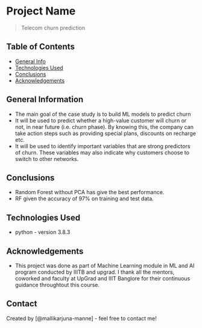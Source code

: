 # Project Name
> Telecom churn prediction 


## Table of Contents
* [General Info](#general-information)
* [Technologies Used](#technologies-used)
* [Conclusions](#conclusions)
* [Acknowledgements](#acknowledgements)

<!-- You can include any other section that is pertinent to your problem -->

## General Information
- The main goal of the case study is to build ML models to predict churn
- It will be used to predict whether a high-value customer will churn or not, in near future (i.e. churn phase). By knowing this, the company can take action steps such as providing special plans, discounts on recharge etc.
- It will be used to identify important variables that are strong predictors of churn. These variables may also indicate why customers choose to switch to other networks.
 

<!-- You don't have to answer all the questions - just the ones relevant to your project. -->

## Conclusions
- Random Forest without PCA has give the best performance.
- RF given the accuracy of 97% on training and test data.

<!-- You don't have to answer all the questions - just the ones relevant to your project. -->


## Technologies Used
- python - version 3.8.3

<!-- As the libraries versions keep on changing, it is recommended to mention the version of library used in this project -->

## Acknowledgements
- This project was done as part of Machine Learning module in ML and AI program conducted by IIITB and upgrad. I thank all the mentors, coworked and faculty at UpGrad and IIIT Banglore for their continuous guidance throughtout this course.


## Contact
Created by [@mallikarjuna-manne] - feel free to contact me!


<!-- Optional -->
<!-- ## License -->
<!-- This project is open source and available under the [... License](). -->

<!-- You don't have to include all sections - just the one's relevant to your project -->